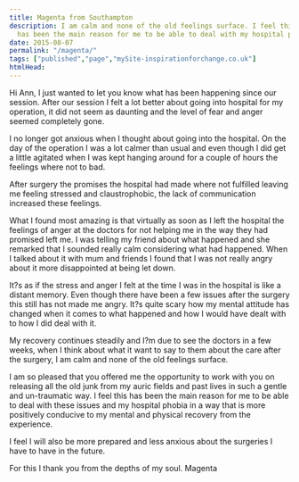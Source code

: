 ```yaml
---
title: Magenta from Southampton
description: I am calm and none of the old feelings surface. I feel this (session) 
  has been the main reason for me to be able to deal with my hospital phobia.
date: 2015-08-07
permalink: "/magenta/"
tags: ["published","page","mySite-inspirationforchange.co.uk"]
htmlHead: 
---
```

Hi Ann, I just wanted to let you know what has been happening since our session. After our session I felt a lot better about going into hospital for my operation, it did not seem as daunting and the level of fear and anger seemed completely gone.
<!--more-->

I no longer got anxious when I thought about going into the hospital. On the day of the operation I was a lot calmer than usual and even though I did get a little agitated when I was kept hanging around for a couple of hours the feelings where not to bad.

After surgery the promises the hospital had made where not fulfilled leaving me feeling stressed and claustrophobic, the lack of communication increased these feelings.

What I found most amazing is that virtually as soon as I left the hospital the feelings of anger at the doctors for not helping me in the way they had promised left me. I was telling my friend about what happened and she remarked that I sounded really calm considering what had happened. When I talked about it with mum and friends I found that I was not really angry about it more disappointed at being let down.

It?s as if the stress and anger I felt at the time I was in the hospital is like a distant memory. Even though there have been a few issues after the surgery this still has not made me angry. It?s quite scary how my mental attitude has changed when it comes to what happened and how I would have dealt with to how I did deal with it.

My recovery continues steadily and I?m due to see the doctors in a few weeks, when I think about what it want to say to them about the care after the surgery, I am calm and none of the old feelings surface.

I am so pleased that you offered me the opportunity to work with you on releasing all the old junk from my auric fields and past lives in such a gentle and un-traumatic way. I feel this has been the main reason for me to be able to deal with these issues and my hospital phobia in a way that is more positively conducive to my mental and physical recovery from the experience.

I feel I will also be more prepared and less anxious about the surgeries I have to have in the future.

For this I thank you from the depths of my soul. Magenta
